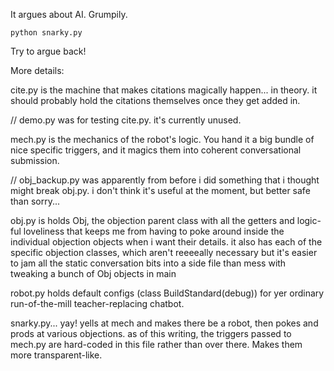 It argues about AI. Grumpily.

```
python snarky.py
```

Try to argue back!


More details:

cite.py is the machine that makes citations magically happen... in theory.
	it should probably hold the citations themselves once they get added in.

// demo.py was for testing cite.py. it's currently unused.

mech.py is the mechanics of the robot's logic. You hand it a big bundle of
	nice specific triggers, and it magics them into coherent conversational
	submission.

// obj_backup.py was apparently from before i did something that i thought might
	break obj.py. i don't think it's useful at the moment, but better
	safe than sorry...

obj.py is holds Obj, the objection parent class with all the getters and
	logic-ful loveliness that keeps me from having to poke around inside
	the individual objection objects when i want their details. it also
	has each of the specific objection classes, which aren't reeeeally
	necessary but it's easier to jam all the static conversation bits into
	a side file than mess with tweaking a bunch of Obj objects in main

robot.py holds default configs (class BuildStandard(debug)) for yer ordinary
	run-of-the-mill teacher-replacing chatbot.

snarky.py... yay! yells at mech and makes there be a robot, then pokes and prods
	at various objections. as of this writing, the triggers passed to mech.py
	are hard-coded in this file rather than over there. Makes them more
	transparent-like.
